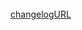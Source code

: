 ﻿######  <!-- {docsify-ignore-all} -->
[changelogURL](https://raw.githubusercontent.com/CoreKeeperMods/CoreLib/refs/heads/legacy-3.0/Assets/CoreLibPackage/CHANGELOG.md)